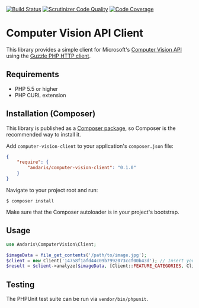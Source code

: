 [![Build Status](https://travis-ci.org/xelan/computer-vision-client.svg?branch=master)](https://travis-ci.org/xelan/computer-vision-client) [![Scrutinizer Code Quality](https://scrutinizer-ci.com/g/xelan/computer-vision-client/badges/quality-score.png?b=master)](https://scrutinizer-ci.com/g/xelan/computer-vision-client/?branch=master) [![Code Coverage](https://scrutinizer-ci.com/g/xelan/computer-vision-client/badges/coverage.png?b=master)](https://scrutinizer-ci.com/g/xelan/computer-vision-client/?branch=master)

# Computer Vision API Client

This library provides a simple client for Microsoft's [Computer Vision API](https://docs.microsoft.com/en-us/azure/cognitive-services/computer-vision/)
using the [Guzzle PHP HTTP client](http://guzzlephp.org/).

## Requirements

* PHP 5.5 or higher
* PHP CURL extension

## Installation (Composer)

This library is published as a [Composer package](https://packagist.org/packages/andaris/computer-vision-client), so Composer is the recommended way to install it.

Add `computer-vision-client` to your application's `composer.json` file:
```json
{
    "require": {
        "andaris/computer-vision-client": "0.1.0"
    }
}
```

Navigate to your project root and run:
```
$ composer install
```

Make sure that the Composer autoloader is in your project's bootstrap.

## Usage

```php
use Andaris\ComputerVision\Client;

$imageData = file_get_contents('/path/to/image.jpg');
$client = new Client('14758f1afd44c09b7992073ccf00b43d'); // Insert your API key
$result = $client->analyze($imageData, [Client::FEATURE_CATEGORIES, Client::FEATURE_TAGS]);
```

## Testing

The PHPUnit test suite can be run via `vendor/bin/phpunit`.
